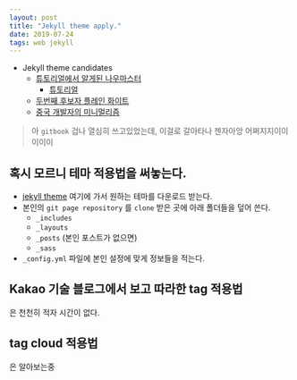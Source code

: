 ```yaml
---
layout: post
title: "Jekyll theme apply."
date: 2019-07-24
tags: web jekyll
---
```

- Jekyll theme candidates
  - [튜토리얼에서 알게된 나우마스터](https://github.com/barryclark/jekyll-now)
    - [튜토리얼](https://thdev.net/653)
  - [두번째 후보자 플레인 화이트](http://jekyllthemes.org/themes/PlainWhite-Jekyll/)
  - [중국 개발자의 미니멀리즘](http://jekyllthemes.org/themes/Biu/)

> 아 `gitbook` 겁나 열심히 쓰고있었는데, 이걸로 갈아타나 젠자아앙 어쩌지지이이이이이

## 혹시 모르니 테마 적용법을 써놓는다.
- [jekyll theme](http://jekyllthemes.org/) 여기에 가서 원하는 테마를 다운로드 받는다.
- 본인의 `git page repository` 를 `clone` 받은 곳에 아래 폴더들을 덮어 쓴다.
  - `_includes`
  - `_layouts`
  - `_posts` (본인 포스트가 없으면)
  - `_sass`
- `_config.yml` 파일에 본인 설정에 맞게 정보들을 적는다.

## Kakao 기술 블로그에서 보고 따라한 tag 적용법
은 천천히 적자 시간이 없다.

## tag cloud 적용법
은 알아보는중
